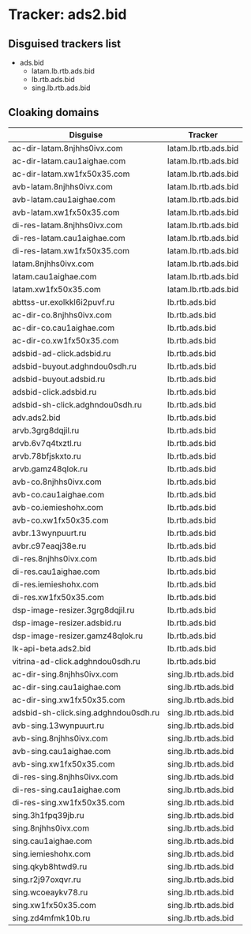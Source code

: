 # Tracker: ads2.bid

## Disguised trackers list

* ads.bid
    * latam.lb.rtb.ads.bid
    * lb.rtb.ads.bid
    * sing.lb.rtb.ads.bid

## Cloaking domains

| Disguise | Tracker |
| ---- | ---- |
| ac-dir-latam.8njhhs0ivx.com | latam.lb.rtb.ads.bid |
| ac-dir-latam.cau1aighae.com | latam.lb.rtb.ads.bid |
| ac-dir-latam.xw1fx50x35.com | latam.lb.rtb.ads.bid |
| avb-latam.8njhhs0ivx.com | latam.lb.rtb.ads.bid |
| avb-latam.cau1aighae.com | latam.lb.rtb.ads.bid |
| avb-latam.xw1fx50x35.com | latam.lb.rtb.ads.bid |
| di-res-latam.8njhhs0ivx.com | latam.lb.rtb.ads.bid |
| di-res-latam.cau1aighae.com | latam.lb.rtb.ads.bid |
| di-res-latam.xw1fx50x35.com | latam.lb.rtb.ads.bid |
| latam.8njhhs0ivx.com | latam.lb.rtb.ads.bid |
| latam.cau1aighae.com | latam.lb.rtb.ads.bid |
| latam.xw1fx50x35.com | latam.lb.rtb.ads.bid |
| abttss-ur.exolkkl6i2puvf.ru | lb.rtb.ads.bid |
| ac-dir-co.8njhhs0ivx.com | lb.rtb.ads.bid |
| ac-dir-co.cau1aighae.com | lb.rtb.ads.bid |
| ac-dir-co.xw1fx50x35.com | lb.rtb.ads.bid |
| adsbid-ad-click.adsbid.ru | lb.rtb.ads.bid |
| adsbid-buyout.adghndou0sdh.ru | lb.rtb.ads.bid |
| adsbid-buyout.adsbid.ru | lb.rtb.ads.bid |
| adsbid-click.adsbid.ru | lb.rtb.ads.bid |
| adsbid-sh-click.adghndou0sdh.ru | lb.rtb.ads.bid |
| adv.ads2.bid | lb.rtb.ads.bid |
| arvb.3grg8dqjil.ru | lb.rtb.ads.bid |
| arvb.6v7q4txztl.ru | lb.rtb.ads.bid |
| arvb.78bfjskxto.ru | lb.rtb.ads.bid |
| arvb.gamz48qlok.ru | lb.rtb.ads.bid |
| avb-co.8njhhs0ivx.com | lb.rtb.ads.bid |
| avb-co.cau1aighae.com | lb.rtb.ads.bid |
| avb-co.iemieshohx.com | lb.rtb.ads.bid |
| avb-co.xw1fx50x35.com | lb.rtb.ads.bid |
| avbr.13wynpuurt.ru | lb.rtb.ads.bid |
| avbr.c97eaqj38e.ru | lb.rtb.ads.bid |
| di-res.8njhhs0ivx.com | lb.rtb.ads.bid |
| di-res.cau1aighae.com | lb.rtb.ads.bid |
| di-res.iemieshohx.com | lb.rtb.ads.bid |
| di-res.xw1fx50x35.com | lb.rtb.ads.bid |
| dsp-image-resizer.3grg8dqjil.ru | lb.rtb.ads.bid |
| dsp-image-resizer.adsbid.ru | lb.rtb.ads.bid |
| dsp-image-resizer.gamz48qlok.ru | lb.rtb.ads.bid |
| lk-api-beta.ads2.bid | lb.rtb.ads.bid |
| vitrina-ad-click.adghndou0sdh.ru | lb.rtb.ads.bid |
| ac-dir-sing.8njhhs0ivx.com | sing.lb.rtb.ads.bid |
| ac-dir-sing.cau1aighae.com | sing.lb.rtb.ads.bid |
| ac-dir-sing.xw1fx50x35.com | sing.lb.rtb.ads.bid |
| adsbid-sh-click.sing.adghndou0sdh.ru | sing.lb.rtb.ads.bid |
| avb-sing.13wynpuurt.ru | sing.lb.rtb.ads.bid |
| avb-sing.8njhhs0ivx.com | sing.lb.rtb.ads.bid |
| avb-sing.cau1aighae.com | sing.lb.rtb.ads.bid |
| avb-sing.xw1fx50x35.com | sing.lb.rtb.ads.bid |
| di-res-sing.8njhhs0ivx.com | sing.lb.rtb.ads.bid |
| di-res-sing.cau1aighae.com | sing.lb.rtb.ads.bid |
| di-res-sing.xw1fx50x35.com | sing.lb.rtb.ads.bid |
| sing.3h1fpq39jb.ru | sing.lb.rtb.ads.bid |
| sing.8njhhs0ivx.com | sing.lb.rtb.ads.bid |
| sing.cau1aighae.com | sing.lb.rtb.ads.bid |
| sing.iemieshohx.com | sing.lb.rtb.ads.bid |
| sing.qkyb8htwd9.ru | sing.lb.rtb.ads.bid |
| sing.r2j97oxqvr.ru | sing.lb.rtb.ads.bid |
| sing.wcoeaykv78.ru | sing.lb.rtb.ads.bid |
| sing.xw1fx50x35.com | sing.lb.rtb.ads.bid |
| sing.zd4mfmk10b.ru | sing.lb.rtb.ads.bid |